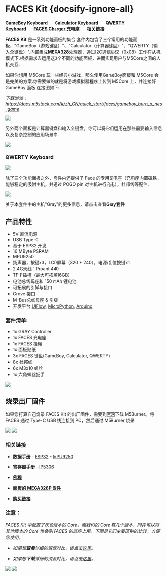 # FACES Kit {docsify-ignore-all}

**[GameBoy Keyboard](#gameBoy-keyboard)**&nbsp;&nbsp;&nbsp;&nbsp;&nbsp;&nbsp;**[Calculator Keyboard](#calculator-keyboard)**&nbsp;&nbsp;&nbsp;&nbsp;&nbsp;&nbsp;**[QWERTY Keyboard](#qeerty-keyboard)**&nbsp;&nbsp;&nbsp;&nbsp;&nbsp;&nbsp;**[FACES Charger 充电座](#faces-charger-充电座)**&nbsp;&nbsp;&nbsp;&nbsp;&nbsp;&nbsp;**[相关链接](#相关链接)**

**FACES Kit** 是一系列功能面板的集合.套件内包含了三个常用的功能面板，"GameBoy（游戏键盘）"、"Calculator（计算器键盘）"、"QWERTY（输入全键盘）".内部集成**MEGA328**处理器，通过I2C通信协议（0x08）工作在从机模式下.根据需求去运用这3个不同的功能面板，进而实现用户与M5Core之间的人机交互.

如果你想用 M5Core 玩一些经典小游戏，那么使用GameBoy面板和 M5Core 会是完美的方案.你需要做的就是将游戏模拟器程序上传到 M5Core 上，并连接好 GameBoy 面板.连接图如下:

*下载游戏：https://docs.m5stack.com/#/zh_CN/quick_start/faces/gameboy_burn_a_nes_game*

<img src="assets/img/product_pics/core/faces_kit/gameboy_01.png">

另外两个面板是计算器键盘和输入全键盘，你可以将它们运用在那些需要输入信息以及复杂控制的应用场景中.

<img src="assets/img/product_pics/core/faces_kit/calculator.png">

### QWERTY Keyboard

<img src="assets/img/product_pics/core/faces_kit/qwerty.png">

除了三个功能面板之外，套件内还提供了 Face 的专用充电座（充电座内置磁铁，能够稳定的吸附主机，并通过 POGO pin 对主机进行充电），杜邦线等配件.

<img src="assets/img/product_pics/core/faces_kit/charger.png">

关于本套件中的主机"Gray"的更多信息，请点击查看**Gray套件**

## 产品特性

- 5V 直流电源
- USB Type-C
- 基于 ESP32 开发
- 16 MByte PSRAM
- MPU9250
- 扬声器，按键x3，LCD屏幕（320 * 240），电源/复位按键x1
- 2.4G天线：Proant 440
- TF卡插槽（最大可拓展16GB）
- 电池总线母座和 150 mAh 锂电池
- 可拓展的引脚与接口
- Grove 接口
- M-Bus总线母座 & 引脚
- 开发平台 [UIFlow](http://flow.m5stack.com), [MicroPython](http://micropython.org/), [Arduino](http://www.arduino.cc)


### 套件清单:

- 1x GRAY Controller
- 1x FACES 充电座
- 1x FACES 挂绳
- 1x 面板贴纸
- 3x FACES 键盘(GameBoy, Calculator, QWERTY)
- 8x 杜邦线
- 6x M3x10 螺丝
- 1x 六角螺丝扳手

<img src="assets/img/product_pics/core/faces_kit/faces_kit.png">

## 烧录出厂固件

如果您打算自己烧录 FACES Kit 的出厂固件，需要到[官网](https://m5stack.com/download)下载 M5Burner。将 FACES 通过 Type-C USB 线连接到 PC，然后通过 M5Burner 烧录

<img src="assets/img/product_pics/core/faces_kit/download_faces_firmware_01.png">

<img src="assets/img/product_pics/core/faces_kit/download_faces_firmware_02.png">

### 相关链接

- **数据手册** - [ESP32](https://www.espressif.com/sites/default/files/documentation/esp32_datasheet_cn.pdf) - [MPU9250](https://www.invensense.com/download-pdf/mpu-9250-datasheet/)

- **寄存器手册** - [IP5306](https://github.com/m5stack/M5-Schematic/blob/master/Core/IIC_IP5306_REG_V1.4.pdf)

- **[例程](https://github.com/m5stack/M5Stack/tree/master/examples/Modules/FACES)**

- **[面板的 MEGA328P 固件](https://github.com/m5stack/FACES-Firmware)**

- **[购买链接](https://item.taobao.com/item.htm?spm=a1z10.3-c.w4002-1172588106.15.686c425eRw6D4J&id=562810115476)**

### 注意：

*FACES Kit 中配置了[灰色版本](https://docs.m5stack.com/#/zh_CN/core/gray)的 Core，而我们的 Core 有几个版本，同样可以将其他版本的 Core 堆叠到 FACES 的底座上用。下图是它们主要区别的比较，方便您使用。*

- *如果想**查看**详细的资源对比，请点击[这里](https://github.com/m5stack/M5-Schematic/blob/master/Core/hardware_difference_between_cores_zh_CN.md)。*

- *如果想**下载**详细的资源对比，请点击[这里](https://github.com/m5stack/M5-Schematic/blob/master/Core/M5%20Core%20Detailed%20Comparison.xlsx)。*

<!-- <img src="assets/img/product_pics/core/core_comparison_04_zh_CN.png"> -->

<img src="https://m5stack.oss-cn-shenzhen.aliyuncs.com/image/m5-docs_table/core_comparison/core_main_comparison_04_zh_CN.png">

<img src="https://m5stack.oss-cn-shenzhen.aliyuncs.com/image/m5-docs_table/core_comparison/core_main_comparison_05_zh_CN.png">